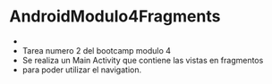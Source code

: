 # AndroidModulo4Fragments
*
* Tarea numero 2 del bootcamp modulo 4
* Se realiza un Main Activity que contiene las vistas en fragmentos
* para poder utilizar el navigation.
